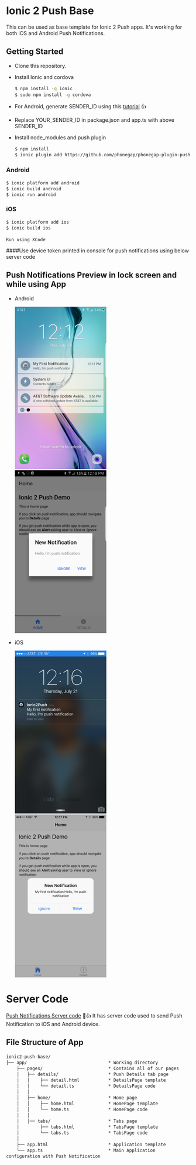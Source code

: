 Ionic 2 Push Base
=================

This can be used as base template for Ionic 2 Push apps. It's working for both iOS and Android Push Notifications.
  

## Getting Started

* Clone this repository.

* Install Ionic and cordova

    ```bash
    $ npm install -g ionic
    $ sudo npm install -g cordova
    ```

* For Android, generate SENDER_ID using this [tutorial](https://medium.com/@ankushaggarwal/gcm-setup-for-android-push-notifications-656cfdd8adbd) :+1:

* Replace YOUR_SENDER_ID in package.json and app.ts with above SENDER_ID
* Install node_modules and push plugin

    ```bash
    $ npm install
    $ ionic plugin add https://github.com/phonegap/phonegap-plugin-push --variable SENDER_ID=”YOUR_SENDER_ID”
    ```

### Android

    $ ionic platform add android
    $ ionic build android
    $ ionic run android


### iOS
    $ ionic platform add ios
    $ ionic build ios
    
    Run using XCode


####Use device token printed in console for push notifications using below server code

## Push Notifications Preview in lock screen and while using App

* Android
  
  <img src="screenshots/android_push.png" alt="Notification on Lock Screen" width="250"/>
  <img src="screenshots/android_alert.png" alt="Notification While Using App" width="250"/>

* iOS

  <img src="screenshots/ios_push.png" alt="Notification on Lock Screen" width="250"/>
  <img src="screenshots/ios_alert.png" alt="Notification While Using App" width="250"/>
    
 
Server Code
=================
[Push Notifications Server code](https://github.com/aggarwalankush/push-notification-server) :tada::+1:
It has server code used to send Push Notification to iOS and Android device.


## File Structure of App

```
ionic2-push-base/
├── app/                               * Working directory
    ├── pages/                         * Contains all of our pages
    │   ├── details/                   * Push Details tab page
    │   │    ├── detail.html           * DetailsPage template
    │   │    └── detail.ts             * DetailsPage code
    │   │
    │   ├── home/                      * Home page
    │   │    ├── home.html             * HomePage template
    │   │    └── home.ts               * HomePage code
    │   │
    │   │── tabs/                      * Tabs page
    │        ├── tabs.html             * TabsPage template
    │        └── tabs.ts               * TabsPage code
    │    
    ├── app.html                       * Application template
    └── app.ts                         * Main Application configuration with Push Notification
```
